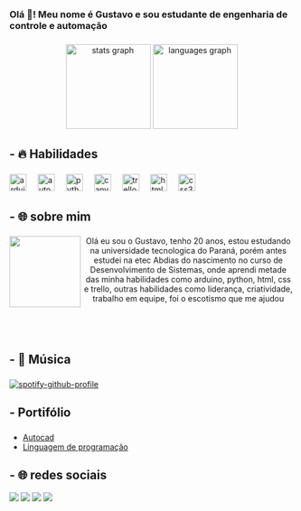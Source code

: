 <h3 align="left">Olá 👋! Meu nome é Gustavo e sou estudante de engenharia de controle e automação</h3>

###

<div align="center">
  <img src="https://github-readme-stats.vercel.app/api?username=gustavomirabalczarnotta&hide_title=false&hide_rank=false&show_icons=true&include_all_commits=true&count_private=true&disable_animations=false&theme=gotham&locale=pt-br&hide_border=false" height="150" alt="stats graph"  />
  <img src="https://github-readme-stats.vercel.app/api/top-langs?username=gustavomirabalczarnotta&locale=pt-br&hide_title=false&layout=compact&card_width=320&langs_count=5&theme=gotham&hide_border=false" height="150" alt="languages graph"  />
</div>

###

## - 🔥 Habilidades

###

<div align="left">
  <img src="https://cdn.simpleicons.org/arduino/00979D" height="30" alt="arduino logo"  />
  <img width="12" />
  <img src="https://skillicons.dev/icons?i=autocad" height="30" alt="autocad logo"  />
  <img width="12" />
  <img src="https://cdn.simpleicons.org/python/3776AB" height="30" alt="python logo"  />
  <img width="12" />
  <img src="https://cdn.simpleicons.org/canva/00C4CC" height="30" alt="canva logo"  />
  <img width="12" />
  <img src="https://cdn.simpleicons.org/trello/0052CC" height="30" alt="trello logo"  />
  <img width="12" />
  <img src="https://cdn.simpleicons.org/html5/E34F26" height="30" alt="html5 logo"  />
  <img width="12" />
  <img src="https://skillicons.dev/icons?i=css" height="30" alt="css3 logo"  />
</div>

###

## - 🌐 sobre mim

###

<img align="left" height="126" src="https://i.giphy.com/media/v1.Y2lkPTc5MGI3NjExZDd5ZzdoY3ltYWx1NHFsZ3NnN2kyN25wanFpNW5wbWF4MDE3OXA0byZlcD12MV9pbnRlcm5hbF9naWZfYnlfaWQmY3Q9Zw/PfhMsDmb7tHd6/giphy.gif"  />

<p align="center"> Olá eu sou o Gustavo, tenho 20 anos, estou estudando na universidade tecnologica do Paraná, porém antes estudei na etec Abdias do nascimento no curso de Desenvolvimento de Sistemas, onde aprendi metade das minha habilidades como arduino, python, html, css e trello, outras habilidades como liderança, criatividade, trabalho em equipe, foi o escotismo que me ajudou</p>

###

</br>
</br>

## - 🎵 Música

###

[![spotify-github-profile](https://spotify-github-profile.kittinanx.com/api/view?uid=21l5nue75nqtdipiydeurg74y&cover_image=true&theme=default&show_offline=false&background_color=121212&interchange=false)](https://github.com/kittinan/spotify-github-profile)

###

## - Portifólio

###
 - [Autocad](https://github.com/gustavomirabalczarnotta/autocad)
 - [Linguagem de programação](https://github.com/gustavomirabalczarnotta/liguagem_programacao)

## - 🌐 redes sociais

<div>
 <a href="https://instagram.com/gurix_czarnotta" target="_blank"><img src="https://img.shields.io/badge/-Instagram-%23E4405F?style=for-the-badge&logo=instagram&logoColor=white" target="_blank"></a> 
 <a href = "mailto:gu.mirabal@gmail.com"><img src="https://img.shields.io/badge/-Gmail-%23333?style=for-the-badge&logo=gmail&logoColor=white" target="_blank"></a>
 <a href="https://www.linkedin.com/in/gustavo-czarnotta-ba830a1b1/" target="_blank"><img src="https://img.shields.io/badge/-LinkedIn-%230077B5?style=for-the-badge&logo=linkedin&logoColor=white" target="_blank"></a> 
   <a href = "https://www.facebook.com/gustavo.mirabalczarnotta"><img src="https://img.shields.io/badge/Facebook-1877F2?style=for-the-badge&logo=facebook&logoColor=white" target="_blank"></a>
 </div>
